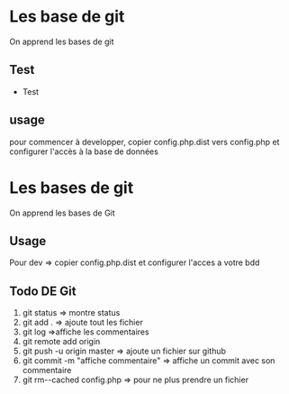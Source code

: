 # Les base de git

On apprend les bases de git


## Test
* Test


## usage

pour commencer à developper, copier config.php.dist vers config.php et configurer l'accès à la base de données


# Les bases de git

On apprend les bases de Git

## Usage
Pour dev => copier config.php.dist et configurer l'acces a votre bdd

## Todo DE Git
1. git status => montre status
2. git add .  => ajoute tout les fichier
3. git log    =>affiche les commentaires
4. git remote add origin
5. git push -u origin master => ajoute un fichier sur github
6. git commit -m "affiche commentaire" => affiche un commit avec son commentaire
7. git rm--cached config.php => pour ne plus prendre un fichier 
